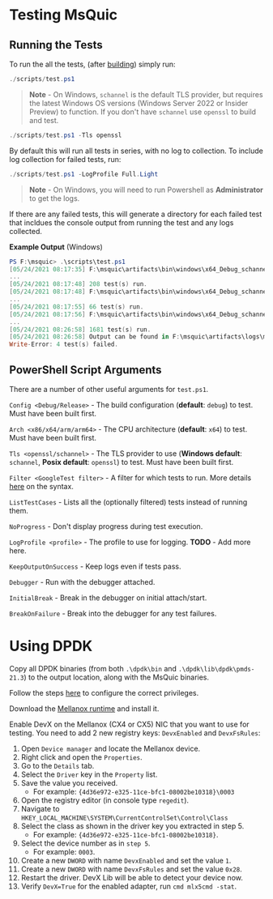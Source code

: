 # Testing MsQuic

## Running the Tests

To run the all the tests, (after [building](./BUILD.md)) simply run:

```PowerShell
./scripts/test.ps1
```

> **Note** - On Windows, `schannel` is the default TLS provider, but requires the latest Windows OS versions (Windows Server 2022 or Insider Preview) to function. If you don't have `schannel` use `openssl` to build and test.

```PowerShell
./scripts/test.ps1 -Tls openssl
```

By default this will run all tests in series, with no log to collection. To include log collection for failed tests, run:

```PowerShell
./scripts/test.ps1 -LogProfile Full.Light
```

> **Note** - On Windows, you will need to run Powershell as **Administrator** to get the logs.

If there are any failed tests, this will generate a directory for each failed test that incldues the console output from running the test and any logs collected.

**Example Output** (Windows)
```PowerShell
PS F:\msquic> .\scripts\test.ps1
[05/24/2021 08:17:35] F:\msquic\artifacts\bin\windows\x64_Debug_schannel\msquiccoretest.exe (208 test case(s))
...
[05/24/2021 08:17:48] 208 test(s) run.
[05/24/2021 08:17:48] F:\msquic\artifacts\bin\windows\x64_Debug_schannel\msquicplatformtest.exe (66 test case(s))
...
[05/24/2021 08:17:55] 66 test(s) run.
[05/24/2021 08:17:56] F:\msquic\artifacts\bin\windows\x64_Debug_schannel\msquictest.exe (1681 test case(s))
...
[05/24/2021 08:26:58] 1681 test(s) run.
[05/24/2021 08:26:58] Output can be found in F:\msquic\artifacts\logs\msquictest.exe\05.24.2021.08.17.55
Write-Error: 4 test(s) failed.
```

## PowerShell Script Arguments

There are a number of other useful arguments for `test.ps1`.

`Config <Debug/Release>` - The build configuration (**default**: `debug`) to test. Must have been built first.

`Arch <x86/x64/arm/arm64>` - The CPU architecture (**default**: `x64`) to test. Must have been built first.

`Tls <openssl/schannel>` - The TLS provider to use (**Windows default**: `schannel`, **Posix default**: `openssl`) to test. Must have been built first.

`Filter <GoogleTest filter>` - A filter for which tests to run. More details [here](https://google.github.io/googletest/advanced.html#running-a-subset-of-the-tests) on the syntax.

`ListTestCases` - Lists all the (optionally filtered) tests instead of running them.

`NoProgress` - Don't display progress during test execution.

`LogProfile <profile>` - The profile to use for logging. **TODO** - Add more here.

`KeepOutputOnSuccess` - Keep logs even if tests pass.

`Debugger` - Run with the debugger attached.

`InitialBreak` - Break in the debugger on initial attach/start.

`BreakOnFailure` - Break into the debugger for any test failures.

# Using DPDK

Copy all DPDK binaries (from both `.\dpdk\bin` and `.\dpdk\lib\dpdk\pmds-21.3`) to the output location, along with the MsQuic binaries.

Follow the steps [here](http://doc.dpdk.org/guides/windows_gsg/run_apps.html) to configure the correct privileges.

Download the [Mellanox runtime](https://www.mellanox.com/products/adapter-software/ethernet/windows/winof-2) and install it.

Enable DevX on the Mellanox (CX4 or CX5) NIC that you want to use for testing. You need to add 2 new registry keys: `DevxEnabled` and `DevxFsRules`:

1. Open `Device manager` and locate the Mellanox device.
2. Right click and open the `Properties`.
3. Go to the `Details` tab.
4. Select the `Driver` key in the `Property` list.
5. Save the value you received.
   -  For example: `{4d36e972-e325-11ce-bfc1-08002be10318}\0003`
6. Open the registry editor (in console type `regedit`).
7. Navigate to `HKEY_LOCAL_MACHINE\SYSTEM\CurrentControlSet\Control\Class`
8. Select the class as shown in the driver key you extracted in step 5.
   - For example: `{4d36e972-e325-11ce-bfc1-08002be10318}`.
9. Select the device number as in `step 5`.
   - For example: `0003`.
10. Create a new `DWORD` with name `DevxEnabled` and set the value `1`.
11. Create a new `DWORD` with name `DevxFsRules` and set the value `0x28`.
12. Restart the driver. DevX Lib will be able to detect your device now.
13. Verify `DevX=True` for the enabled adapter, run `cmd mlx5cmd -stat`.

